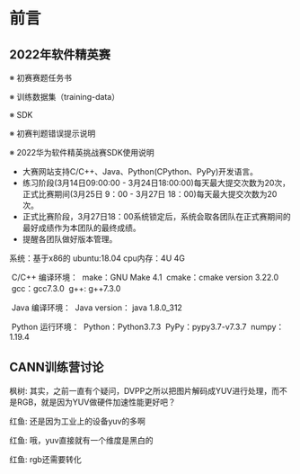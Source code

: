 # 前言

## 2022年软件精英赛

※  初赛赛题任务书

※  训练数据集（training-data）

※  SDK

※  初赛判题错误提示说明

※  2022华为软件精英挑战赛SDK使用说明

* 大赛网站支持C/C++、Java、Python(CPython、PyPy)开发语言。
* 练习阶段(3月14日09:00:00 - 3月24日18:00:00)每天最大提交次数为20次，正式比赛期间(3月25日 9：00 - 3月27日 18：00)每天最大提交次数为20次。
* 正式比赛阶段，3月27日18：00系统锁定后，系统会取各团队在正式赛期间的最好成绩作为本团队的最终成绩。
* 提醒各团队做好版本管理。

系统：基于x86的 ubuntu:18.04
cpu内存：4U 4G

 C/C++ 编译环境：
 make：GNU Make 4.1
 cmake：cmake version 3.22.0
 gcc：gcc7.3.0
 g++: g++7.3.0

 Java 编译环境：
 Java version： java 1.8.0_312

 Python 运行环境：
 Python：Python3.7.3
 PyPy：pypy3.7-v7.3.7
 numpy：1.19.4

## CANN训练营讨论

枫树:
其实，之前一直有个疑问，DVPP之所以把图片解码成YUV进行处理，而不是RGB，就是因为YUV做硬件加速性能更好吧？

红鱼:
还是因为工业上的设备yuv的多啊

红鱼:
哦，yuv直接就有一个维度是黑白的

红鱼:
rgb还需要转化
